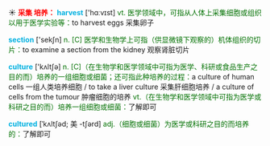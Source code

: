 ☀ <font color="red">**采集 培养：**</font>
<font color="sky blue">**harvest**</font> ['hɑːvɪst] 
<font color="rgb(227, 108, 9)">vt. 医学领域中，可指从人体上采集细胞或组织以用于医学实验等：</font>to harvest eggs 采集卵子

<font color="sky blue">**section**</font> ['sekʃn] 
<font color="rgb(227, 108, 9)">n. [C] 医学和生物学上可指（供显微镜下观察的）机体组织的切片：</font>to examine a section from the kidney 观察肾脏切片

<font color="sky blue">**culture**</font> ['kʌltʃə] 
<font color="rgb(227, 108, 9)">n. [C]（在生物学和医学领域中可指为医学、科研或食品生产之目的而）培养的一组细胞或细菌；还可指此种培养的过程：</font>a culture of human cells 一组人类培养细胞 / to take a liver culture 采集肝细胞培养 / a culture of cells from the tumour 肿瘤细胞的培养 <font color="rgb(227, 108, 9)">vt.（在生物学和医学领域中可指为医学或科研之目的而）培养一组细胞或细菌：</font>了解即可
           
<font color="sky blue">**cultured**</font> [ˈkʌltʃəd; 美 -tʃərd]
<font color="rgb(227, 108, 9)">adj.（细胞或细菌）为医学或科研之目的而培养的：</font>了解即可
